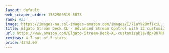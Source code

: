 ```yaml
---
layout: default 
﻿web_scraper_order: 1582906519-5873
rank: #55
image: https://images-na.ssl-images-amazon.com/images/I/71aY%2BmfIxiL.jpg
title: Elgato Stream Deck XL - Advanced Stream Control with 32 customizable LCD keys, for Windows 10…
url: https://www.amazon.com/Elgato-Stream-Deck-XL-customizable/dp/B07RL8H55Z/ref=zg_mw_pc_55?_encoding=UTF8&psc=1&refRID=EM7YADC22S0GE9S6JC4D
reviews: 4.7 out of 5 stars
price: $243.00 
---
```

